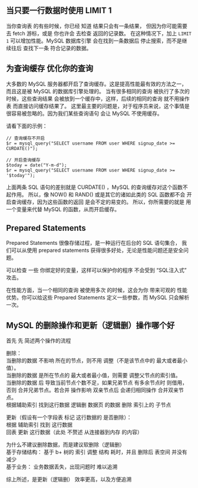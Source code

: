 
## 当只要一行数据时使用 LIMIT 1  

当你查询表 的有些时候，你已经 知道 结果只会有一条结果，
但因为你可能需要去 fetch 游标，或是 你也许会 去检查 返回的记录数。 
在这种情况下，加上 `LIMIT 1` 可以增加性能。MySQL 数据库引擎 会在找到一条数据后 停止搜索，而不是继续往后 查找下一条 符合记录的数据。   


## 为查询缓存 优化你的查询  

大多数的 MySQL 服务器都开启了查询缓存。这是提高性能最有效的方法之一，而且这是被 MySQL 的数据库引擎处理的。
当有很多相同的查询 被执行了多次的时候，这些查询结果 会被放到一个缓存中，这样，后续的相同的查询 就不用操作表 而直接访问缓存结果了。 
这里最主要的问题是，对于程序员来说，这个事情是很容易被忽略的。因为我们某些查询语句 会让 MySQL 不使用缓存。

请看下面的示例：

```
// 查询缓存不开启 
$r = mysql_query("SELECT username FROM user WHERE signup_date >= CURDATE()"); 

// 开启查询缓存 
$today = date("Y-m-d"); 
$r = mysql_query("SELECT username FROM user WHERE signup_date >= '$today'");
```

上面两条 SQL 语句的差别就是 CURDATE() ，MySQL 的查询缓存对这个函数不起作用。
所以，像 NOW() 和 RAND() 或是其它的诸如此类的 SQL 函数都不会 开启查询缓存，因为这些函数的返回 是会不定的易变的。
所以，你所需要的就是 用一个变量来代替 MySQL 的函数，从而开启缓存。  











## Prepared Statements  

Prepared Statements 很像存储过程，是一种运行在后台的 SQL 语句集合，
我们可以从使用 prepared statements 获得很多好处，无论是性能问题还是安全问题。 

可以检查 一些 你绑定好的变量，这样可以保护你的程序 不会受到 “SQL注入式” 攻击。

在性能方面，当一个相同的查询 被使用多次 的时候，这会为你 带来可观的 性能优势。你可以给这些 Prepared Statements 定义一些参数，而 MySQL 只会解析一次。 








## MySQL 的删除操作和更新（逻辑删）操作哪个好  

首先 先 简述两个操作的流程  

删除：  
当删除的数据 不影响 所在的节点，则不用 调整（不是该节点中的 最大或者最小值）。  
当删除的数据 是所在节点的 最大或者最小值，则需要 调整父节点的索引值。  
当删除的数据 后 导致当前节点个数不足，如果兄弟节点 有多余节点时 则借用，否则 合并兄弟节点。若合并 操作影响 双亲节点后 会递归相同操作 合并双亲节点。  
根据辅助索引 找到这行数据
逻辑删 数据页 的数据
删除 索引上的 子节点

更新（假设有一个字段表 标记 这行数据的 是否删除）：  
根据 辅助索引 找到 这行数据  
回表 更新 这行数据（此处 不赘述 从连接器到内存 的内容）  


为什么不建议删除数据，而是建议软删除（逻辑删）  
基于存储结构：  基于 b+ 树的  索引 调整 结构 耗时，并且 删除后 表空间 并没有减少  
基于业务：  业务数据丢失，出现问题时 难以追溯  

综上所述，是更新（逻辑删）  效率更高，以及方便追溯  




